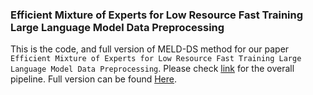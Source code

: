 ### Efficient Mixture of Experts for Low Resource Fast Training Large Language Model Data Preprocessing
This is the code, and full version of MELD-DS method for our paper `Efficient Mixture of Experts for Low Resource Fast Training Large Language Model Data Preprocessing`. Please check [link](https://github.com/authurlord/MELD/blob/main/README_dataset.md) for the overall pipeline. Full version can be found [Here](supp/MELD-Full.pdf).